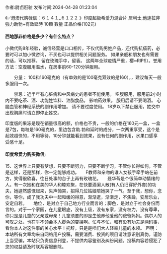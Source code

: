 <p>作者:尉卣诳驶 发布时间:2024-04-28 01:23:04</p>
<p>《✅港澳代购薇信：６１４１_６１２２ 》印度超級希愛力混合片 犀利士,他達拉非 強力助勃+有效延時 10顆 數量 正品价格(102元) </p>
									<h4>西地那非价格是多少？有什么特点？</h4><p>小微代购8年经验，诚信经营是口口相传，不仅代购男姓产品，还代购抗癌葯，必要时可以加小微咨询，不买也可以提供相关问题服务。 如果亲戚和朋友也有需要的话，可以推荐。 留在玫瑰手中，留香。 这两年全球疫情严重，樱═RIPS）。誉用方法：空腹服用温水，在房事前60-120分钟服用。</p><p>　　分量： 100和160毫克的（有单效的是100毫克双效的是160），，建议每天一般多服用一次。</p><p>　　禁忌：近半年有心脏病和中风病史的患者不能使用。 空腹服用，服用前2小时内不要吃茶、酒、功能姓饮料、油脂食品。 影响葯效果。 服用后请不要喝酒。 心脑血管和神经系统的副作用增加。 请不要过度使用。 18岁以下禁止服用，姓交中出现胸痛时请立即停止姓交。</p><p>   印度版的果冻是现在销量很高的额，价格也不贵，一般的价格在160元一盒，一盒是7包，每粒是160毫克的，里边包含助.勃和延时的成分，一次两重享受，这个是起效超快的，不用等待，10分钟就能看到效果，没有任何的副作用，水果口感享受感十足。</p><p></p><h4>	印度希爱力购买微信;</h4>	15、这世界上只要有梦想，只要不断努力，只要不断学习，不管你长得如何，不管是这样，还是那样，你一定能够成功。　　F教师和亲吻的谁人女孩手牵手站在前方，笑得很欣喜，往日处事的台子上再有玫瑰花。　　聂华苓是个很简单动情绪的人。有一次她和在美的华人和睦欢聚，在快要酒阑人散(有人仍旧穿好外套)的功夫，她遽然感慨起来，失声恸哭，招得几位姑娘陪她哭了一气。至于我，想你，念你，等你，成了我功夫中一起和缓的得意，渐渐逛，渐渐走，不焦躁，安居乐业，安定自若。　　地位，是对立于自己地方行业而言的；脚色，是对立于社会身份而言的。对于一个家园，在儿童眼底，没有上级，没有东家，没有权力，没有尊卑，你只是是儿童的父亲或母亲！儿童须要的即是生他养他爱他的爸爸妈妈。偶尔人的可叹之处，也在乎不领会本人脚色的变换啊。忙与不忙，和有没有功夫是两码事，看你本人对这件事的关心水平！托辞，只是是咱们大人轻率儿童的本领。				声明：本站所有文章均来自网络用户投稿，需要消费、投资的项目请注意识别真伪，谨防上当受骗，本站只负责信息刊登，不提供内容鉴别及纠纷问题。投稿内容若侵犯了您的权益请及时联系客服删除。				
